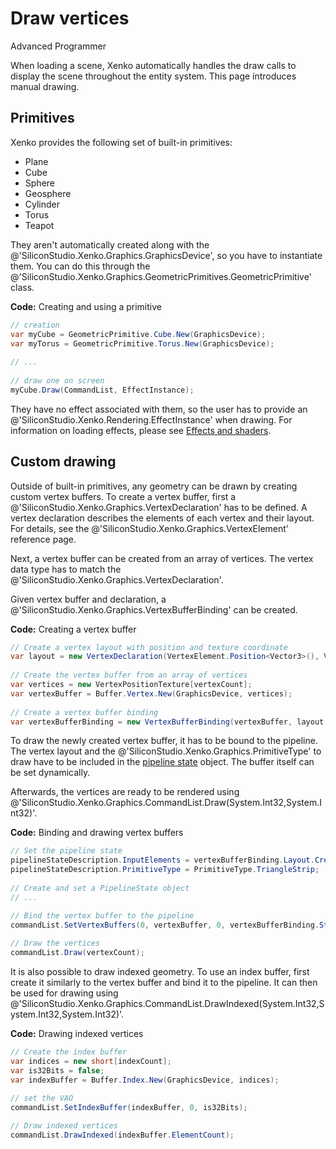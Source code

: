 # Draw vertices

<span class="label label-doc-level">Advanced</span>
<span class="label label-doc-audience">Programmer</span>

When loading a scene, Xenko automatically handles the draw calls to display the scene throughout the entity system. This page introduces manual drawing.

## Primitives

Xenko provides the following set of built-in primitives:

- Plane
- Cube
- Sphere
- Geosphere
- Cylinder
- Torus
- Teapot

They aren't automatically created along with the @'SiliconStudio.Xenko.Graphics.GraphicsDevice', so you have to instantiate them. You can do this through the @'SiliconStudio.Xenko.Graphics.GeometricPrimitives.GeometricPrimitive' class.

**Code:** Creating and using a primitive

```cs
// creation
var myCube = GeometricPrimitive.Cube.New(GraphicsDevice);
var myTorus = GeometricPrimitive.Torus.New(GraphicsDevice);
 
// ...
 
// draw one on screen
myCube.Draw(CommandList, EffectInstance);
```

They have no effect associated with them, so the user has to provide an @'SiliconStudio.Xenko.Rendering.EffectInstance' when drawing. For information on loading effects, please see [Effects and shaders](../effects-and-shaders/index.md).

## Custom drawing

Outside of built-in primitives, any geometry can be drawn by creating custom vertex buffers. To create a vertex buffer, first a @'SiliconStudio.Xenko.Graphics.VertexDeclaration' has to be defined. A vertex declaration describes the elements of each vertex and their layout.
For details, see the @'SiliconStudio.Xenko.Graphics.VertexElement' reference page.

Next, a vertex buffer can be created from an array of vertices. The vertex data type has to match the @'SiliconStudio.Xenko.Graphics.VertexDeclaration'.

Given vertex buffer and declaration, a @'SiliconStudio.Xenko.Graphics.VertexBufferBinding' can be created. 

**Code:** Creating a vertex buffer

```cs
// Create a vertex layout with position and texture coordinate
var layout = new VertexDeclaration(VertexElement.Position<Vector3>(), VertexElement.TextureCoordinate<Vector2>()); 
 
// Create the vertex buffer from an array of vertices
var vertices = new VertexPositionTexture[vertexCount];
var vertexBuffer = Buffer.Vertex.New(GraphicsDevice, vertices);
 
// Create a vertex buffer binding
var vertexBufferBinding = new VertexBufferBinding(vertexBuffer, layout, vertexCount);
```

To draw the newly created vertex buffer, it has to be bound to the pipeline. The vertex layout and the @'SiliconStudio.Xenko.Graphics.PrimitiveType' to draw have to be included in the [pipeline state](pipeline-state.md) object. The buffer itself can be set dynamically.

Afterwards, the vertices are ready to be rendered using @'SiliconStudio.Xenko.Graphics.CommandList.Draw(System.Int32,System.Int32)'.

**Code:** Binding and drawing vertex buffers

```cs
// Set the pipeline state
pipelineStateDescription.InputElements = vertexBufferBinding.Layout.CreateInputElements();
pipelineStateDescription.PrimitiveType = PrimitiveType.TriangleStrip;
 
// Create and set a PipelineState object
// ...

// Bind the vertex buffer to the pipeline
commandList.SetVertexBuffers(0, vertexBuffer, 0, vertexBufferBinding.Stride);
 
// Draw the vertices
commandList.Draw(vertexCount);
```

It is also possible to draw indexed geometry. To use an index buffer, first create it similarly to the vertex buffer and bind it to the pipeline.
It can then be used for drawing using @'SiliconStudio.Xenko.Graphics.CommandList.DrawIndexed(System.Int32,System.Int32,System.Int32)'.

**Code:** Drawing indexed vertices

```cs
// Create the index buffer
var indices = new short[indexCount];
var is32Bits = false;
var indexBuffer = Buffer.Index.New(GraphicsDevice, indices);
 
// set the VAO
commandList.SetIndexBuffer(indexBuffer, 0, is32Bits);

// Draw indexed vertices
commandList.DrawIndexed(indexBuffer.ElementCount);
```

